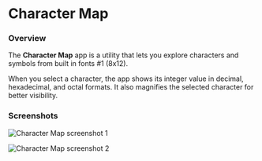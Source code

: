 # Character Map

### Overview

The **Character Map** app is a utility that lets you explore characters and symbols from built in fonts #1 (8x12).

When you select a character, the app shows its integer value in decimal, hexadecimal, and octal formats.
It also magnifies the selected character for better visibility.

### Screenshots

![Character Map screenshot 1](charmap1.bmp)

![Character Map screenshot 2](charmap2.bmp)
